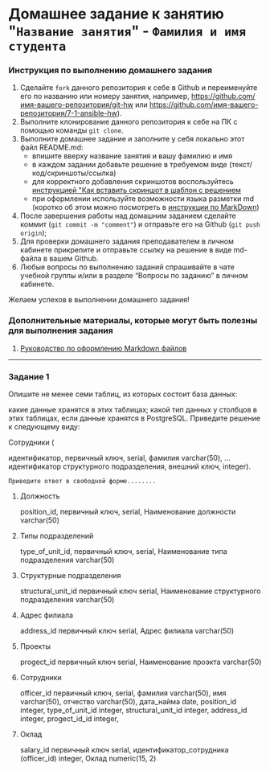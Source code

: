 # Домашнее задание к занятию "`Название занятия`" - `Фамилия и имя студента`


### Инструкция по выполнению домашнего задания

   1. Сделайте `fork` данного репозитория к себе в Github и переименуйте его по названию или номеру занятия, например, https://github.com/имя-вашего-репозитория/git-hw или  https://github.com/имя-вашего-репозитория/7-1-ansible-hw).
   2. Выполните клонирование данного репозитория к себе на ПК с помощью команды `git clone`.
   3. Выполните домашнее задание и заполните у себя локально этот файл README.md:
      - впишите вверху название занятия и вашу фамилию и имя
      - в каждом задании добавьте решение в требуемом виде (текст/код/скриншоты/ссылка)
      - для корректного добавления скриншотов воспользуйтесь [инструкцией "Как вставить скриншот в шаблон с решением](https://github.com/netology-code/sys-pattern-homework/blob/main/screen-instruction.md)
      - при оформлении используйте возможности языка разметки md (коротко об этом можно посмотреть в [инструкции  по MarkDown](https://github.com/netology-code/sys-pattern-homework/blob/main/md-instruction.md))
   4. После завершения работы над домашним заданием сделайте коммит (`git commit -m "comment"`) и отправьте его на Github (`git push origin`);
   5. Для проверки домашнего задания преподавателем в личном кабинете прикрепите и отправьте ссылку на решение в виде md-файла в вашем Github.
   6. Любые вопросы по выполнению заданий спрашивайте в чате учебной группы и/или в разделе “Вопросы по заданию” в личном кабинете.
   
Желаем успехов в выполнении домашнего задания!
   
### Дополнительные материалы, которые могут быть полезны для выполнения задания

1. [Руководство по оформлению Markdown файлов](https://gist.github.com/Jekins/2bf2d0638163f1294637#Code)

---

### Задание 1
Опишите не менее семи таблиц, из которых состоит база данных:

какие данные хранятся в этих таблицах;
какой тип данных у столбцов в этих таблицах, если данные хранятся в PostgreSQL.
Приведите решение к следующему виду:

Сотрудники (

идентификатор, первичный ключ, serial,
фамилия varchar(50),
...
идентификатор структурного подразделения, внешний ключ, integer).

`Приведите ответ в свободной форме........`

1. Должность 

   position_id, первичный ключ, serial,
   Наименование должности varchar(50)

2. Типы подразделений

   type_of_unit_id, первичный ключ, serial,
   Наименование типа подразделения varchar(50)

3. Структурные подразделения

   structural_unit_id первичный ключ serial,
   Наименование структурного подразделения varchar(50)

4. Адрес филиала

   address_id первичный ключ serial,
   Адрес филиала varchar(50)

5. Проекты

   progect_id первичный ключ serial,
   Наименование проэкта varchar(50)

6. Сотрудники

   officer_id первичный ключ, serial,
   фамилия varchar(50),
   имя varchar(50),
   отчество varchar(50),
   дата_найма date,
   position_id integer,
   type_of_unit_id integer,
   structural_unit_id integer,
   address_id integer,
   progect_id_id integer,

8. Оклад

   salary_id первичный ключ serial,
   идентификатор_сотрудника (officer_id) integer,
   Оклад numeric(15, 2)
 

